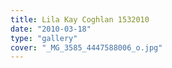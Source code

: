 ```yaml
---
title: Lila Kay Coghlan 1532010
date: "2010-03-18"
type: "gallery"
cover: "_MG_3585_4447588006_o.jpg"
---
```

